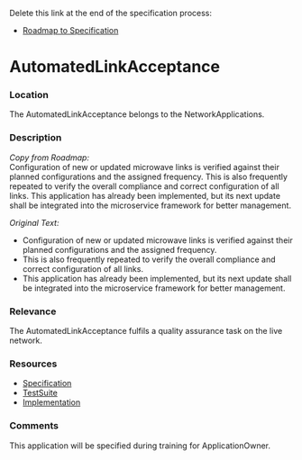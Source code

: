 Delete this link at the end of the specification process:  
- [Roadmap to Specification](../../issues/2)

# AutomatedLinkAcceptance

### Location
The AutomatedLinkAcceptance belongs to the NetworkApplications.

### Description
_Copy from Roadmap:_  
Configuration of new or updated microwave links is verified against their planned configurations and the assigned frequency. This is also frequently repeated to verify the overall compliance and correct configuration of all links. This application has already been implemented, but its next update shall be integrated into the microservice framework for better management.  

_Original Text:_  
- Configuration of new or updated microwave links is verified against their planned configurations and the assigned frequency.
- This is also frequently repeated to verify the overall compliance and correct configuration of all links.
- This application has already been implemented, but its next update shall be integrated into the microservice framework for better management.

### Relevance
The AutomatedLinkAcceptance fulfils a quality assurance task on the live network.

### Resources
- [Specification](./spec/)
- [TestSuite](./testing/)
- [Implementation](./server/)

### Comments
This application will be specified during training for ApplicationOwner.
